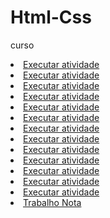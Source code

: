# Html-Css
 curso
<li><a href="https://kllyqueiroz.github.io/Html-Css/Exercicios/Desafio">Executar atividade</a></li>
<li><a href="https://kllyqueiroz.github.io/Html-Css/Exercicios/Exe001">Executar atividade</a></li>
<li><a href="https://kllyqueiroz.github.io/Html-Css/Exercicios/Exe002">Executar atividade</a></li>
<li><a href="https://kllyqueiroz.github.io/Html-Css/Exercicios/Exe003">Executar atividade</a></li>
<li><a href="https://kllyqueiroz.github.io/Html-Css/Exercicios/Exe004">Executar atividade</a></li>
<li><a href="https://kllyqueiroz.github.io/Html-Css/Exercicios/Exe005">Executar atividade</a></li>
<li><a href="https://kllyqueiroz.github.io/Html-Css/Exercicios/Exe006 nota">Executar atividade</a></li>
<li><a href="https://kllyqueiroz.github.io/Html-Css/Exercicios/Exe007">Executar atividade</a></li>
<li><a href="https://kllyqueiroz.github.io/Html-Css/Exercicios/Exe008">Executar atividade</a></li>
<li><a href="https://kllyqueiroz.github.io/Html-Css/Exercicios/Exe009">Executar atividade</a></li>
<li><a href="https://kllyqueiroz.github.io/Html-Css/Exercicios/Exe010">Executar atividade</a></li>
<li><a href="https://kllyqueiroz.github.io/Html-Css/Exercicios/Exe011 nota">Executar atividade</a></li>
<li><a href="https://kllyqueiroz.github.io/Html-Css/Exercicios/Exe012">Executar atividade</a></li>
<li><a href="https://kllyqueiroz.github.io/Html-Css/Exercicios/trabalho nota">Trabalho Nota</a></li>





